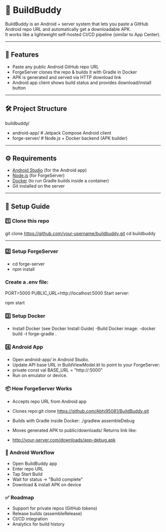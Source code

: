 # 🚀 BuildBuddy

BuildBuddy is an Android + server system that lets you paste a GitHub Android repo URL and automatically get a downloadable APK.  
It works like a lightweight self-hosted CI/CD pipeline (similar to App Center).

---

## 📱 Features
- Paste any public Android GitHub repo URL  
- ForgeServer clones the repo & builds it with Gradle in Docker  
- APK is generated and served via HTTP download link  
- Android app client shows build status and provides download/install button  

---

## 🛠️ Project Structure
buildbuddy/
- android-app/ # Jetpack Compose Android client
-  forge-server/ # Node.js + Docker backend (APK builder)

---

## ⚙️ Requirements
- [Android Studio](https://developer.android.com/studio) (for the Android app)
- [Node.js](https://nodejs.org/) (for ForgeServer)
- [Docker](https://docs.docker.com/get-docker/) (to run Gradle builds inside a container)
- Git installed on the server

---

## 🔧 Setup Guide

### 1️⃣ Clone this repo

git clone https://github.com/your-username/buildbuddy.git
cd buildbuddy

---
### 2️⃣ Setup ForgeServer
- cd forge-server
- npm install
  
### Create a .env file:

PORT=5000
PUBLIC_URL=http://localhost:5000
Start server:

npm start

### 3️⃣ Setup Docker

- Install Docker (see Docker Install Guide)
-Build Docker image:
-docker build -t forge-gradle .

### 4️⃣ Android App

- Open android-app/ in Android Studio.
- Update API base URL in BuildViewModel.kt to point to your ForgeServer:
- private const val BASE_URL = "http://<your-server-ip>:5000"
- Run on emulator or device.

### 📦 How ForgeServer Works

- Accepts repo URL from Android app
- Clones repo:git clone https://github.com/Abhi95081/BuildBuddy.git
- Builds with Gradle inside Docker:
./gradlew assembleDebug

- Moves generated APK to public/downloads/
Returns link like:
- http://your-server.com/downloads/app-debug.apk

### 📲 Android Workflow

- Open BuildBuddy app
- Enter repo URL
- Tap Start Build
- Wait for status → "Build complete"
- Download & install APK on device

### ✅ Roadmap

 - Support for private repos (GitHub tokens)
 - Release builds (assembleRelease)
 - CI/CD integration
 - Analytics for build history

